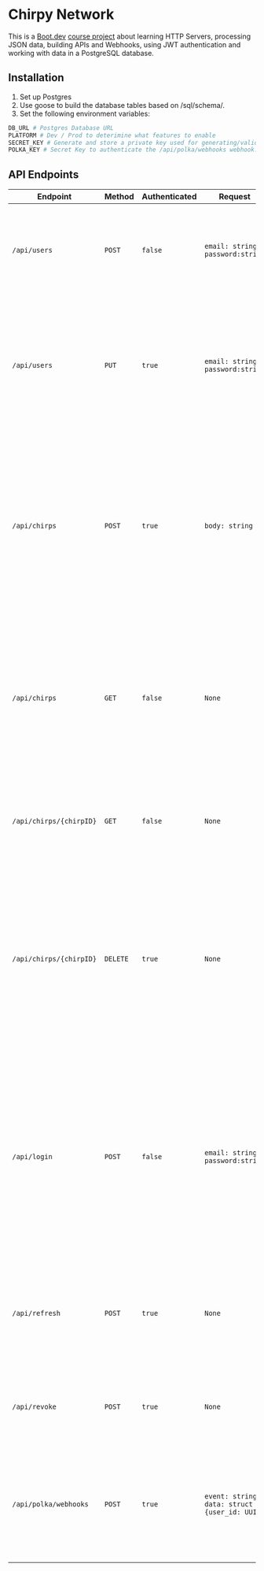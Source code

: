 # Chirpy Network
This is a [Boot.dev](https://www.boot.dev/) [course project](https://www.boot.dev/courses/learn-http-servers-golang) about learning HTTP Servers, processing JSON data, building APIs and Webhooks, using JWT authentication and working with data in a PostgreSQL database.

## Installation
1. Set up Postgres
2. Use goose to build the database tables based on /sql/schema/.
2. Set the following environment variables:
```sh
DB_URL # Postgres Database URL
PLATFORM # Dev / Prod to deterimine what features to enable
SECRET_KEY # Generate and store a private key used for generating/validating JWT tokens
POLKA_KEY # Secret Key to authenticate the /api/polka/webhooks webhook.
```

## API Endpoints

| Endpoint | Method | Authenticated | Request | Response | Description | Errors |
| -------- | ------ | ------------- | ------- | -------- | ----------- | ------ |
| ``/api/users`` | ``POST`` | ``false`` | ``email: string``<br>``password:string`` |  Status Code: ``201 CREATED`` <br> Body: ``User`` <br>``id: UUID`` <br> ``created_at: time`` <br> ``updated_at: time`` <br> ``email: string`` <br> ``is_chirpy_red: bool`` | Create a new user. | ``500 INTERNAL SERVER ERROR``: Unable to parse input, unable to hash password, unable to create user. |
| ``/api/users`` | ``PUT`` | ``true`` | ``email: string``<br>``password:string`` |  Status Code: ``201 CREATED`` <br> Body: ``User`` <br>``id: UUID`` <br> ``created_at: time`` <br> ``updated_at: time`` <br> ``email: string`` <br> ``is_chirpy_red: bool`` | Update an existing user. | ``401 UNAUTHORIZED``: Invalid Authorization Bearer Token <br> ``500 INTERNAL SERVER ERROR``: Unable to parse input, unable to hash password, unable to update user. |
| ``/api/chirps`` | ``POST`` | ``true`` | ``body: string`` | Status Code: ``201 CREATED`` <br> Body: <br> ``id: UUID`` <br> ``created_at: time`` <br> ``updated_at: time`` <br> ``body: string`` <br> ``user_id: UUID`` | Post a new chirp for a logged-in user. | ``400 BAD REQUEST``: User does not exist, Chirp is longer than 140 characters <br> ``401 UNAUTHORIZED``: Invalid Authorization Bearer Token <br> ``500 INTERNAL SERVER ERROR``: Unable to decode request, unable to create chirp |
| ``/api/chirps`` | ``GET`` | ``false`` | ``None`` | Status Code: ``201 CREATED`` <br> Body: <br> ``id: UUID`` <br> ``created_at: time`` <br> ``updated_at: time`` <br> ``body: string`` <br> ``user_id: UUID`` | Gets all chirps. Can optionally query ``author_id`` to only get chirps by the specified author. Chirps are sorted ascending by time created, but can be optionally sorted descending by a ``sort`` query. | ``400 BAD REQUEST``: Author id does not exist <br> ``404 NOT FOUND``: No chirps found |
| ``/api/chirps/{chirpID}`` | ``GET`` | ``false`` | ``None`` | Status Code: ``201 CREATED`` <br> Body: <br> ``id: UUID`` <br> ``created_at: time`` <br> ``updated_at: time`` <br> ``body: string`` <br> ``user_id: UUID`` | Retrieves a chirp by id. | ``400 BAD REQUEST``: Invalid chirp id <br> ``404 NOT FOUND``: Chirp not found |
| ``/api/chirps/{chirpID}`` | ``DELETE`` | ``true`` | ``None`` | Status Code: ``204 NO CONTENT`` | Deletes the chirp with the provided ``chirpID``. | ``400 BAD REQUEST``: Invalid chirp id <br> ``401 UNAUTHORIZED``: user not logged in <br> ``403 FORBIDDEN``: user not authorized to delete chirp. <br> ``404 NOT FOUND``: Chirp not found <br> ``500 INTERNAL SERVER ERROR``: Unable to delete chirp |
| ``/api/login`` | ``POST`` | ``false`` |``email: string``<br>``password:string`` | Status Code: ``200 OK`` <br> Body: <br>``id: UUID`` <br> ``created_at: time`` <br> ``updated_at: time`` <br> ``email: string`` <br> ``is_chirpy_red: bool`` <br> ``token: string`` <br> ``refresh_token: string`` | Attempts to log in with a email and password. Receives an access token and a refresh token. The access token must be provided as a Bearer token in the Authorization header of any requests requiring authentication. | ``401 UNAUTHORIZED``: Invalid email or password <br> ``500 INTERNAL SERVER ERROR``: Unable to decode request, unable to create access token, unable to create refresh token, unable to store refresh token, unable to send response |
| ``/api/refresh`` | ``POST`` | ``true`` | ``None`` | Status Code: ``200 OK`` <br> Body: <br> ``token: string`` | Given a valid refresh token as a Bearer token in the Authorization header, returns a new access token. | ``401 UNAUTHORIZED``: Invalid refresh token <br> ``500 INTERNAL SERVER ERROR``: Unable to create acces token, unable to send response |
| ``/api/revoke`` | ``POST`` | ``true`` | ``None`` | Status Code: ``204 NO CONTENT`` | Revokes the provided refresh token. | ``404 NOT FOUND``: Valid refresh token not provided, unable to revoke refresh token. |
| ``/api/polka/webhooks`` | ``POST`` | ``true`` | ``event: string`` <br> ``data: struct {user_id: UUID}`` | ``204 NO CONTENT`` | Requires Valid ApiKey token in Authorization header. Sent by Polka server to indicate ``user_id`` has upgraded to Chirpy Red. | ``401 UNAUTHORIZED``: request not authenticated <br> ``404 NOT FOUND``: user not found <br> ``500 INTERNAL SERVER ERROR``: unable to decode request  |

